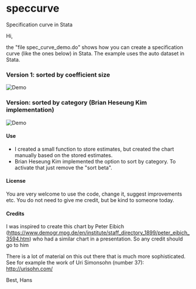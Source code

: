 # speccurve
 Specification curve in Stata


Hi, 

the "file spec_curve_demo.do" shows how you can create  a specification curve (like the ones below) in Stata. The example uses the auto dataset in Stata. 


### Version 1: sorted by coefficient size

![Demo](demo.png)


### Version: sorted by category (Brian Heseung Kim implementation)
![Demo](ddemo_sorted_by_category.png)


#### Use 

* I created a small function to store estimates, but created the chart manually based on the stored estimates. 
* Brian Heseung Kim implemented the option to sort by category. To activate that just remove the "sort beta". 

#### License 
You are very welcome to use the code, change it, suggest improvements etc. You do not need to give me credit, but be kind to someone today. 


#### Credits
I was inspired to create this chart by Peter Eibich (https://www.demogr.mpg.de/en/institute/staff_directory_1899/peter_eibich_3594.htm) who had a similar chart in a presentation. So any credit should go to him

There is a lot of material on this out there that is much more sophisticated. See for example the work of Uri Simonsohn (number 37): http://urisohn.com/


Best,
Hans


